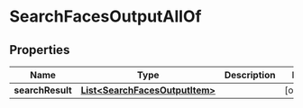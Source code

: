 

# SearchFacesOutputAllOf

## Properties

Name | Type | Description | Notes
------------ | ------------- | ------------- | -------------
**searchResult** | [**List&lt;SearchFacesOutputItem&gt;**](SearchFacesOutputItem.md) |  |  [optional]




